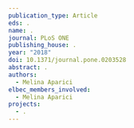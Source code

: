 ```yaml
---
publication_type: Article
eds: .
name: .
journal: PLoS ONE
publishing_house: .
year: "2018"
doi: 10.1371/journal.pone.0203528
abstract: .
authors:
  - Melina Aparici
elbec_members_involved:
  - Melina Aparici
projects:
  - .
---
```

